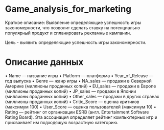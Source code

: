 # Game_analysis_for_marketing
Краткое описание: Выявление определяющие успешность игры закономерности, что позволит сделать ставку на потенциально популярный продукт и спланировать рекламные кампании.

Цель - выявить определяющие успешность игры закономерности.

# Описание данных
•	Name — название игры
•	Platform — платформа
•	Year_of_Release — год выпуска
•	Genre — жанр игры
•	NA_sales — продажи в Северной Америке (миллионы проданных копий)
•	EU_sales — продажи в Европе (миллионы проданных копий)
•	JP_sales — продажи в Японии (миллионы проданных копий)
•	Other_sales — продажи в других странах (миллионы проданных копий)
•	Critic_Score — оценка критиков (максимум 100)
•	User_Score — оценка пользователей (максимум 10)
•	Rating — рейтинг от организации ESRB (англ. Entertainment Software Rating Board). Эта ассоциация определяет рейтинг компьютерных игр и присваивает им подходящую возрастную категорию.


